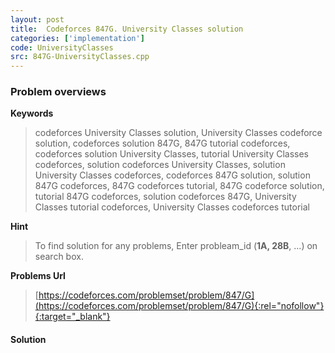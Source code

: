 ```yaml
---
layout: post
title:  Codeforces 847G. University Classes solution
categories: ['implementation']
code: UniversityClasses
src: 847G-UniversityClasses.cpp
---
```

### **Problem overviews**

**Keywords**
> codeforces University Classes solution, University Classes codeforce solution, codeforces solution 847G, 847G tutorial codeforces, codeforces solution University Classes, tutorial University Classes codeforces, solution codeforces University Classes, solution University Classes codeforces, codeforces 847G solution, solution 847G codeforces, 847G codeforces tutorial, 847G codeforce solution, tutorial 847G codeforces, solution codeforces 847G, University Classes tutorial codeforces, University Classes codeforces tutorial

**Hint**
> To find solution for any problems, Enter probleam_id (**1A, 28B**, ...) on search box. 

**Problems Url**
> [https://codeforces.com/problemset/problem/847/G](https://codeforces.com/problemset/problem/847/G){:rel="nofollow"}{:target="_blank"}

#### **Solution**



